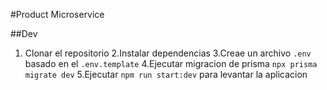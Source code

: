 #Product Microservice

##Dev

1. Clonar el repositorio
2.Instalar dependencias
3.Creae un archivo `.env` basado en el `.env.template`
4.Ejecutar migracion de prisma `npx prisma migrate dev`
5.Ejecutar `npm run start:dev` para levantar la aplicacion


